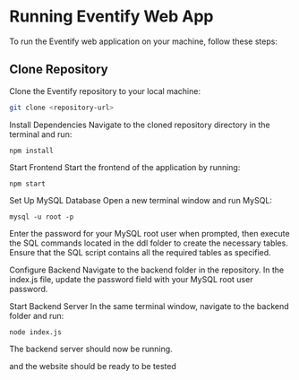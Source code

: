 # Running Eventify Web App

To run the Eventify web application on your machine, follow these steps:

## Clone Repository

Clone the Eventify repository to your local machine:

```bash
git clone <repository-url>
```
Install Dependencies
Navigate to the cloned repository directory in the terminal and run:

```
npm install
```
Start Frontend
Start the frontend of the application by running:
```
npm start
```

Set Up MySQL Database
Open a new terminal window and run MySQL:

```
mysql -u root -p
```
Enter the password for your MySQL root user when prompted, then execute the SQL commands located in the ddl folder to create the necessary tables. Ensure that the SQL script contains all the required tables as specified.


Configure Backend
Navigate to the backend folder in the repository. In the index.js file, update the password field with your MySQL root user password.

Start Backend Server
In the same terminal window, navigate to the backend folder and run:

```
node index.js
```

The backend server should now be running.

and the website should be ready to be tested 
